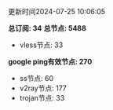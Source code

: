 更新时间2024-07-25 10:06:05

**总订阅: 34**
**总节点: 5488**
- vless节点: 33

**google ping有效节点: 270**
- ss节点: 60
- v2ray节点: 177
- trojan节点: 33
